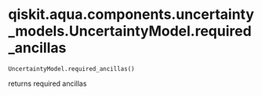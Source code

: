 # qiskit.aqua.components.uncertainty\_models.UncertaintyModel.required\_ancillas

`UncertaintyModel.required_ancillas()`

returns required ancillas
